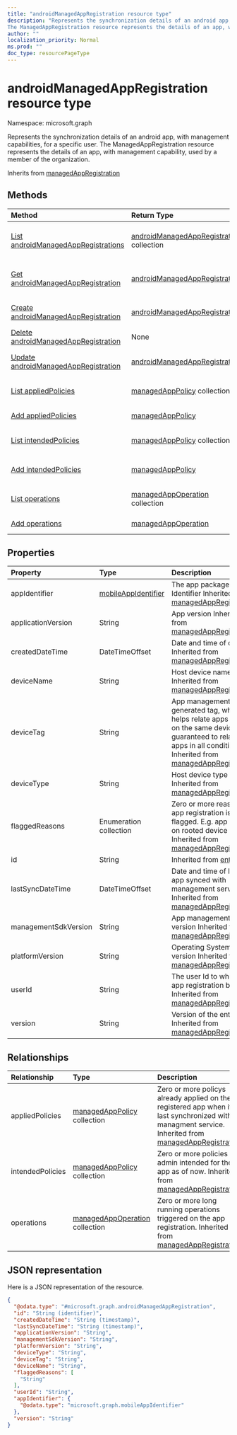 ```yaml
---
title: "androidManagedAppRegistration resource type"
description: "Represents the synchronization details of an android app, with management capabilities, for a specific user.
The ManagedAppRegistration resource represents the details of an app, with management capability, used by a member of the organization."
author: ""
localization_priority: Normal
ms.prod: ""
doc_type: resourcePageType
---
```


# androidManagedAppRegistration resource type


Namespace: microsoft.graph

Represents the synchronization details of an android app, with management capabilities, for a specific user.
The ManagedAppRegistration resource represents the details of an app, with management capability, used by a member of the organization.


Inherits from [managedAppRegistration](../resources/managedappregistration.md)

## Methods
|Method|Return Type|Description|
|:---|:---|:---|
|[List androidManagedAppRegistrations](../api/androidmanagedappregistration-list.md)|[androidManagedAppRegistration](../resources/androidmanagedappregistration.md) collection|List properties and relationships of the [androidManagedAppRegistration](../resources/androidmanagedappregistration.md) objects.|
|[Get androidManagedAppRegistration](../api/androidmanagedappregistration-get.md)|[androidManagedAppRegistration](../resources/androidmanagedappregistration.md)|Read properties and relationships of the [androidManagedAppRegistration](../resources/androidmanagedappregistration.md) object.|
|[Create androidManagedAppRegistration](../api/androidmanagedappregistration-create.md)|[androidManagedAppRegistration](../resources/androidmanagedappregistration.md)|Create a new [androidManagedAppRegistration](../resources/androidmanagedappregistration.md) object.|
|[Delete androidManagedAppRegistration](../api/androidmanagedappregistration-delete.md)|None|Deletes a [androidManagedAppRegistration](../resources/androidmanagedappregistration.md).|
|[Update androidManagedAppRegistration](../api/androidmanagedappregistration-update.md)|[androidManagedAppRegistration](../resources/androidmanagedappregistration.md)|Update the properties of a [androidManagedAppRegistration](../resources/androidmanagedappregistration.md) object.|
|[List appliedPolicies](../api/androidmanagedappregistration-list-appliedpolicies.md)|[managedAppPolicy](../resources/managedapppolicy.md) collection|Get the managedAppPolicies from the appliedPolicies navigation property.|
|[Add appliedPolicies](../api/androidmanagedappregistration-post-appliedpolicies.md)|[managedAppPolicy](../resources/managedapppolicy.md)|Add appliedPolicies by posting to the appliedPolicies collection.|
|[List intendedPolicies](../api/androidmanagedappregistration-list-intendedpolicies.md)|[managedAppPolicy](../resources/managedapppolicy.md) collection|Get the managedAppPolicies from the intendedPolicies navigation property.|
|[Add intendedPolicies](../api/androidmanagedappregistration-post-intendedpolicies.md)|[managedAppPolicy](../resources/managedapppolicy.md)|Add intendedPolicies by posting to the intendedPolicies collection.|
|[List operations](../api/androidmanagedappregistration-list-operations.md)|[managedAppOperation](../resources/managedappoperation.md) collection|Get the managedAppOperations from the operations navigation property.|
|[Add operations](../api/androidmanagedappregistration-post-operations.md)|[managedAppOperation](../resources/managedappoperation.md)|Add operations by posting to the operations collection.|

## Properties
|Property|Type|Description|
|:---|:---|:---|
|appIdentifier|[mobileAppIdentifier](../resources/mobileappidentifier.md)|The app package Identifier Inherited from [managedAppRegistration](../resources/managedappregistration.md)|
|applicationVersion|String|App version Inherited from [managedAppRegistration](../resources/managedappregistration.md)|
|createdDateTime|DateTimeOffset|Date and time of creation Inherited from [managedAppRegistration](../resources/managedappregistration.md)|
|deviceName|String|Host device name Inherited from [managedAppRegistration](../resources/managedappregistration.md)|
|deviceTag|String|App management SDK generated tag, which helps relate apps hosted on the same device. Not guaranteed to relate apps in all conditions. Inherited from [managedAppRegistration](../resources/managedappregistration.md)|
|deviceType|String|Host device type Inherited from [managedAppRegistration](../resources/managedappregistration.md)|
|flaggedReasons|Enumeration collection|Zero or more reasons an app registration is flagged. E.g. app running on rooted device Inherited from [managedAppRegistration](../resources/managedappregistration.md)|
|id|String| Inherited from [entity](../resources/entity.md)|
|lastSyncDateTime|DateTimeOffset|Date and time of last the app synced with management service. Inherited from [managedAppRegistration](../resources/managedappregistration.md)|
|managementSdkVersion|String|App management SDK version Inherited from [managedAppRegistration](../resources/managedappregistration.md)|
|platformVersion|String|Operating System version Inherited from [managedAppRegistration](../resources/managedappregistration.md)|
|userId|String|The user Id to who this app registration belongs. Inherited from [managedAppRegistration](../resources/managedappregistration.md)|
|version|String|Version of the entity. Inherited from [managedAppRegistration](../resources/managedappregistration.md)|

## Relationships
|Relationship|Type|Description|
|:---|:---|:---|
|appliedPolicies|[managedAppPolicy](../resources/managedapppolicy.md) collection|Zero or more policys already applied on the registered app when it last synchronized with managment service. Inherited from [managedAppRegistration](../resources/managedappregistration.md)|
|intendedPolicies|[managedAppPolicy](../resources/managedapppolicy.md) collection|Zero or more policies admin intended for the app as of now. Inherited from [managedAppRegistration](../resources/managedappregistration.md)|
|operations|[managedAppOperation](../resources/managedappoperation.md) collection|Zero or more long running operations triggered on the app registration. Inherited from [managedAppRegistration](../resources/managedappregistration.md)|

## JSON representation
Here is a JSON representation of the resource.
<!-- {
  "blockType": "resource",
  "keyProperty": "id",
  "@odata.type": "microsoft.graph.androidManagedAppRegistration",
  "baseType": "microsoft.graph.managedAppRegistration",
  "openType": false
}
-->
``` json
{
  "@odata.type": "#microsoft.graph.androidManagedAppRegistration",
  "id": "String (identifier)",
  "createdDateTime": "String (timestamp)",
  "lastSyncDateTime": "String (timestamp)",
  "applicationVersion": "String",
  "managementSdkVersion": "String",
  "platformVersion": "String",
  "deviceType": "String",
  "deviceTag": "String",
  "deviceName": "String",
  "flaggedReasons": [
    "String"
  ],
  "userId": "String",
  "appIdentifier": {
    "@odata.type": "microsoft.graph.mobileAppIdentifier"
  },
  "version": "String"
}
```

